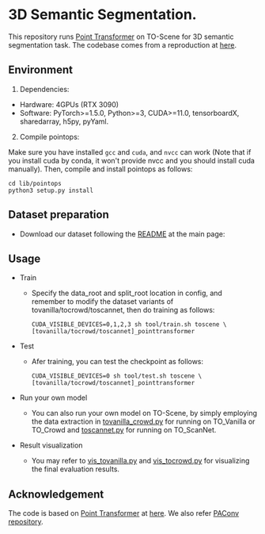 # 3D Semantic Segmentation.
This repository runs [Point Transformer](https://arxiv.org/abs/2012.09164) on TO-Scene for 3D semantic segmentation task.
The codebase comes from a reproduction at [here](https://github.com/POSTECH-CVLab/point-transformer).

## Environment

1. Dependencies:
- Hardware: 4GPUs (RTX 3090)
- Software: PyTorch>=1.5.0, Python>=3, CUDA>=11.0, tensorboardX, sharedarray, h5py, pyYaml.

2. Compile pointops:

Make sure you have installed `gcc` and `cuda`, and `nvcc` can work (Note that if you install cuda by conda, it won't provide nvcc and you should install cuda manually). Then, compile and install pointops as follows:
```
cd lib/pointops
python3 setup.py install
```

## Dataset preparation
- Download our dataset following the [README](../README.md) at the main page:

## Usage
- Train

  - Specify the data_root and split_root location in config, and remember to modify the dataset variants of tovanilla/tocrowd/toscannet, then do training as follows:

    ```
    CUDA_VISIBLE_DEVICES=0,1,2,3 sh tool/train.sh toscene \
    [tovanilla/tocrowd/toscannet]_pointtransformer
    ```

- Test

  - Afer training, you can test the checkpoint as follows:

    ```
    CUDA_VISIBLE_DEVICES=0 sh tool/test.sh toscene \ 
    [tovanilla/tocrowd/toscannet]_pointtransformer
    ```

- Run your own model
  - You can also run your own model on TO-Scene, by simply employing the data extraction in [tovanilla_crowd.py](./util/tovanilla_crowd.py) for running on TO_Vanilla or TO_Crowd and [toscannet.py](./util/toscannet.py) for running on TO_ScanNet.

- Result visualization
  - You may refer to [vis_tovanilla.py](./vis_tovanilla.py) and [vis_tocrowd.py](./vis_tocrowd.py) for visualizing the final evaluation results.

## Acknowledgement
The code is based on [Point Transformer](https://arxiv.org/abs/2012.09164) at [here](https://github.com/POSTECH-CVLab/point-transformer).
We also refer [PAConv repository](https://github.com/CVMI-Lab/PAConv).
